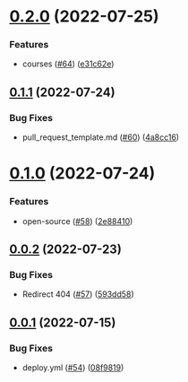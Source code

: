 # [0.2.0](https://github.com/thecyberworld/thecyberhub.org/compare/v0.1.1...v0.2.0) (2022-07-25)


### Features

* courses ([#64](https://github.com/thecyberworld/thecyberhub.org/issues/64)) ([e31c62e](https://github.com/thecyberworld/thecyberhub.org/commit/e31c62e69806e884805e1bd838d1fddbe164b6dc))



## [0.1.1](https://github.com/thecyberworld/thecyberhub.org/compare/v0.1.0...v0.1.1) (2022-07-24)


### Bug Fixes

* pull_request_template.md ([#60](https://github.com/thecyberworld/thecyberhub.org/issues/60)) ([4a8cc16](https://github.com/thecyberworld/thecyberhub.org/commit/4a8cc167f357817d7cb50199038d8f39813993a1))



# [0.1.0](https://github.com/thecyberworld/thecyberhub.org/compare/v0.0.2...v0.1.0) (2022-07-24)


### Features

* open-source ([#58](https://github.com/thecyberworld/thecyberhub.org/issues/58)) ([2e88410](https://github.com/thecyberworld/thecyberhub.org/commit/2e88410926effaea919ca1714c9c17fac0ff10e1))



## [0.0.2](https://github.com/thecyberworld/thecyberhub.org/compare/v0.0.1...v0.0.2) (2022-07-23)


### Bug Fixes

* Redirect 404 ([#57](https://github.com/thecyberworld/thecyberhub.org/issues/57)) ([593dd58](https://github.com/thecyberworld/thecyberhub.org/commit/593dd58a8eb13b4e3d42079c40c988abec032cf7))



## [0.0.1](https://github.com/thecyberworld/thecyberhub.org/compare/08f98199a773e9ef054ad630f4cbaeb59f49196d...v0.0.1) (2022-07-15)


### Bug Fixes

* deploy.yml ([#54](https://github.com/thecyberworld/thecyberhub.org/issues/54)) ([08f9819](https://github.com/thecyberworld/thecyberhub.org/commit/08f98199a773e9ef054ad630f4cbaeb59f49196d))



